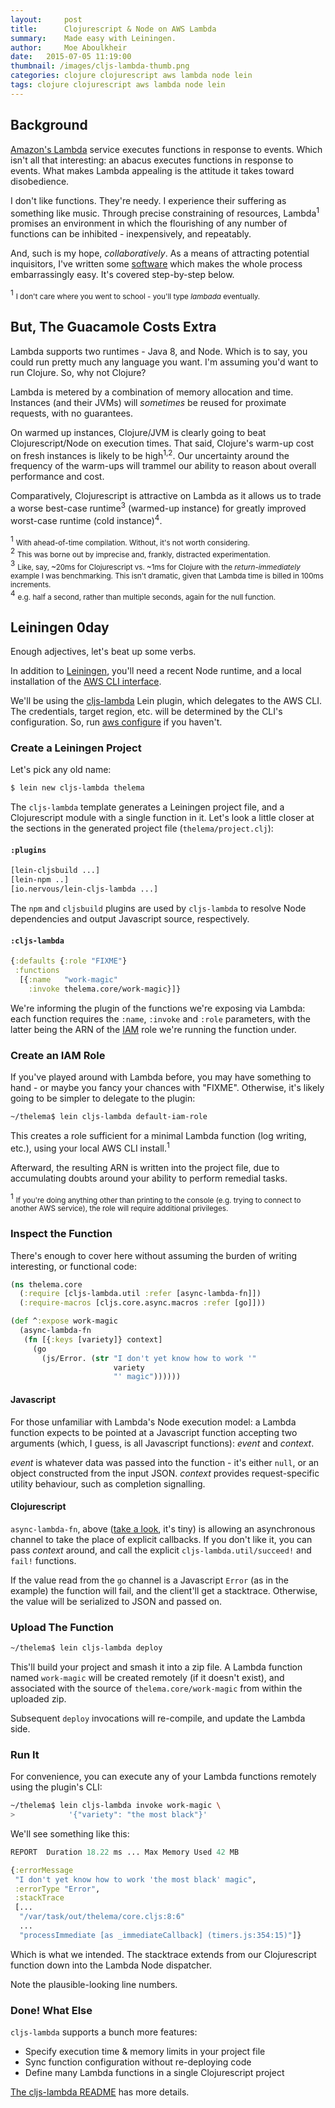 ```yaml
---
layout:     post
title:      Clojurescript & Node on AWS Lambda
summary:    Made easy with Leiningen.
author:     Moe Aboulkheir
date:   2015-07-05 11:19:00
thumbnail: /images/cljs-lambda-thumb.png
categories: clojure clojurescript aws lambda node lein
tags: clojure clojurescript aws lambda node lein
---
```


## Background

[Amazon's Lambda](http://aws.amazon.com/documentation/lambda/) service executes
functions in response to events.  Which isn't all that interesting: an abacus
executes functions in response to events.  What makes Lambda appealing is the
attitude it takes toward disobedience.

I don't like functions.  They're needy.  I experience their suffering as
something like music.  Through precise constraining of resources,
Lambda<sup>1</sup> promises an environment in which the flourishing of any
number of functions can be inhibited - inexpensively, and repeatably.

And, such is my hope, _collaboratively_.  As a means of attracting potential
inquisitors, I've written some
[software](https://github.com/nervous-systems/cljs-lambda) which makes the whole
process embarrassingly easy.  It's covered step-by-step below.

<div class="footnote"><sup>1</sup> <small>I don't care where you went to school
- you'll type <i>lambada</i> eventually. </small>
</div>

## But, The Guacamole Costs Extra

Lambda supports two runtimes - Java 8, and Node.  Which is to say, you could run
pretty much any language you want.  I'm assuming you'd want to run Clojure.  So,
why not Clojure?

Lambda is metered by a combination of memory allocation and time.  Instances
(and their JVMs) will _sometimes_ be reused for proximate requests, with no
guarantees.

On warmed up instances, Clojure/JVM is clearly going to beat Clojurescript/Node
on execution times.  That said, Clojure's warm-up cost on fresh instances is
likely to be high<sup>1,2</sup>.  Our uncertainty around the frequency of the
warm-ups will trammel our ability to reason about overall performance and cost.

Comparatively, Clojurescript is attractive on Lambda as it allows us to trade a
worse best-case runtime<sup>3</sup> (warmed-up instance) for greatly improved worst-case
runtime (cold instance)<sup>4</sup>.

<div class="footnote">
<sup>1</sup> <small>With ahead-of-time compilation.  Without,
it's not worth considering.</small>
<br>
<sup>2</sup> <small>This was borne out by imprecise and,
frankly, distracted experimentation.</small><br>
<sup>3</sup> <small>Like, say, ~20ms for Clojurescript vs. ~1ms for Clojure with the <i>return-immediately</i> example I was benchmarking.  This isn't dramatic, given that Lambda time is billed in 100ms increments.</small><br />
<sup>4</sup> <small>e.g. half a second, rather than multiple seconds, again for the null function.</small>
</div>

## Leiningen 0day

Enough adjectives, let's beat up some verbs.

In addition to [Leiningen](http://leiningen.org/), you'll need a recent Node
runtime, and a local installation of the [AWS CLI
interface](https://github.com/aws/aws-cli).

We'll be using the [cljs-lambda](https://github.com/nervous-systems/cljs-lambda)
Lein plugin, which delegates to the AWS CLI.  The credentials, target region,
etc. will be determined by the CLI's configuration.  So, run [aws
configure](http://docs.aws.amazon.com/cli/latest/userguide/cli-chap-getting-started.html)
if you haven't.

### Create a  Leiningen Project

Let's pick any old name:

```sh
$ lein new cljs-lambda thelema
```

The `cljs-lambda` template generates a Leiningen project file, and a
Clojurescript module with a single function in it.  Let's look a little closer
at the sections in the generated project file (`thelema/project.clj`):

#### `:plugins`

```clojure
[lein-cljsbuild ...]
[lein-npm ..]
[io.nervous/lein-cljs-lambda ...]
```

The `npm` and `cljsbuild` plugins are used by `cljs-lambda` to resolve Node
dependencies and output Javascript source, respectively.

#### `:cljs-lambda`
```clojure
{:defaults {:role "FIXME"}
 :functions
  [{:name   "work-magic"
    :invoke thelema.core/work-magic}]}
```

We're informing the plugin of the functions we're exposing via Lambda: each
function requires the `:name`, `:invoke` and `:role` parameters, with the latter
being the ARN of the [ IAM](http://aws.amazon.com/iam/) role we're running the
function under.

### Create an IAM Role

If you've played around with Lambda before, you may have something to hand - or
maybe you fancy your chances with "FIXME".  Otherwise, it's likely going to be
simpler to delegate to the plugin:

```sh
~/thelema$ lein cljs-lambda default-iam-role
```

This creates a role sufficient for a minimal Lambda function (log writing,
etc.), using your local AWS CLI install.<sup>1</sup>

Afterward, the resulting ARN is written into the project file, due to
 accumulating doubts around your ability to perform remedial tasks.

<div class="footnote">
<sup>1</sup> <small>If you're doing anything other than
printing to the console (e.g. trying to connect to another AWS service), the
role will require additional privileges.</small>
</div>

### Inspect the Function

There's enough to cover here without assuming the burden of writing interesting,
or functional code:

```clojure
(ns thelema.core
  (:require [cljs-lambda.util :refer [async-lambda-fn]])
  (:require-macros [cljs.core.async.macros :refer [go]]))

(def ^:expose work-magic
  (async-lambda-fn
   (fn [{:keys [variety]} context]
     (go
       (js/Error. (str "I don't yet know how to work '"
                       variety
                       "' magic"))))))
```

#### Javascript

For those unfamiliar with Lambda's Node execution model: a Lambda function
expects to be pointed at a Javascript function accepting two arguments (which, I
guess, is all Javascript functions): _event_ and _context_.

_event_ is whatever data was passed into the function - it's either `null`, or
an object constructed from the input JSON.  _context_ provides request-specific
utility behaviour, such as completion signalling.

#### Clojurescript

`async-lambda-fn`, above ([take a
look](https://github.com/nervous-systems/cljs-lambda/blob/5ed2f05ec53497fa4352523fe9e6e04a7b53a207/cljs-lambda/src/cljs_lambda/util.cljs#L34),
it's tiny) is allowing an asynchronous channel to take the place of explicit
callbacks.  If you don't like it, you can pass _context_ around, and call the
explicit `cljs-lambda.util/succeed!` and `fail!` functions.

If the value read from the `go` channel is a Javascript `Error` (as in the
example) the function will fail, and the client'll get a stacktrace.  Otherwise,
the value will be serialized to JSON and passed on.

### Upload The Function

```sh
~/thelema$ lein cljs-lambda deploy
```

This'll build your project and smash it into a zip file. A Lambda function
named `work-magic` will be created remotely (if it doesn't exist), and
associated with the source of `thelema.core/work-magic` from within the uploaded
zip.

Subsequent `deploy` invocations will re-compile, and update the Lambda side.

### Run It

For convenience, you can execute any of your Lambda functions remotely using the
plugin's CLI:

```sh
~/thelema$ lein cljs-lambda invoke work-magic \
>            '{"variety": "the most black"}'
```

We'll see something like this:

```clojure
REPORT  Duration 18.22 ms ... Max Memory Used 42 MB

{:errorMessage
 "I don't yet know how to work 'the most black' magic",
 :errorType "Error",
 :stackTrace
 [...
  "/var/task/out/thelema/core.cljs:8:6"
  ...
  "processImmediate [as _immediateCallback] (timers.js:354:15)"]}
```

Which is what we intended.  The stacktrace extends from our Clojurescript
function down into the Lambda Node dispatcher.

Note the plausible-looking line numbers.

### Done! What Else

`cljs-lambda` supports a bunch more features:

 - Specify execution time & memory limits in your project file
 - Sync function configuration without re-deploying code
 - Define many Lambda functions in a single Clojurescript project

[The cljs-lambda README](https://github.com/nervous-systems/cljs-lambda) has
more details.

